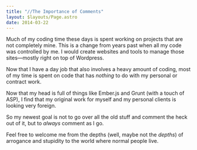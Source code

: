```yaml
---
title: "//The Importance of Comments"
layout: $layouts/Page.astro
date: 2014-03-22
---
```


Much of my coding time these days is spent working on projects that are not completely mine. This is a change from years past when all my code was controlled by me. I would create websites and tools to manage those sites—mostly right on top of Wordpress.

Now that I have a day job that also involves a heavy amount of coding, most of my time is spent on code that has *nothing* to do with my personal or contract work.

Now that my head is full of things like Ember.js and Grunt (with a touch of ASP), I find that my original work for myself and my personal clients is looking very foreign.

So my newest goal is not to go over all the old stuff and comment the heck out of it, but to *always* comment as I go.

Feel free to welcome me from the depths (well, maybe not the *depths*) of arrogance and stupidity to the world where normal people live.
